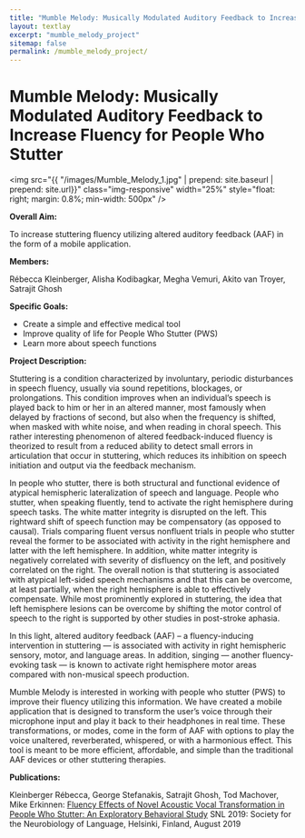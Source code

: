 ```yaml
---
title: "Mumble Melody: Musically Modulated Auditory Feedback to Increase Fluency for People Who Stutter"
layout: textlay
excerpt: "mumble_melody_project"
sitemap: false
permalink: /mumble_melody_project/
---
```


#  Mumble Melody: Musically Modulated Auditory Feedback to Increase Fluency for People Who Stutter

<img src="{{ "/images/Mumble_Melody_1.jpg" | prepend: site.baseurl | prepend: site.url}}" class="img-responsive" width="25%" style="float: right; margin: 0.8%; min-width: 500px" />

**Overall Aim:** 

To increase stuttering fluency utilizing altered auditory feedback (AAF) in the form of a mobile application. 

**Members:** 

Rébecca Kleinberger, Alisha Kodibagkar, Megha Vemuri, Akito van Troyer, Satrajit Ghosh

**Specific Goals:**
- Create a simple and effective medical tool
- Improve quality of life for People Who Stutter (PWS)
-  Learn more about speech functions

**Project Description:**

Stuttering is a condition characterized by involuntary, periodic disturbances in speech fluency, usually via sound repetitions, blockages, or prolongations. This condition improves when an individual’s speech is played back to him or her in an altered manner, most famously when delayed by fractions of second, but also when the frequency is shifted, when masked with white noise, and when reading in choral speech. This rather interesting phenomenon of altered feedback-induced fluency is theorized to result from a reduced ability to detect small errors in articulation that occur in stuttering, which reduces its inhibition on speech initiation and output via the feedback mechanism.

In people who stutter, there is both structural and functional evidence of atypical hemispheric lateralization of speech and language. People who stutter, when speaking fluently, tend to activate the right hemisphere during speech tasks. The white matter integrity is disrupted on the left. This rightward shift of speech function may be compensatory (as opposed to causal). Trials comparing fluent versus nonfluent trials in people who stutter reveal the former to be associated with activity in the right hemisphere and latter with the left hemisphere. In addition, white matter integrity is negatively correlated with severity of disfluency on the left, and positively correlated on the right. The overall notion is that stuttering is associated with atypical left-sided speech mechanisms and that this can be overcome, at least partially, when the right hemisphere is able to effectively compensate.  While most prominently explored in stuttering, the idea that left hemisphere lesions can be overcome by shifting the motor control of speech to the right is supported by other studies in post-stroke aphasia.

In this light, altered auditory feedback (AAF) – a fluency-inducing intervention in stuttering —  is associated with activity in right hemispheric sensory, motor, and language areas. In addition, singing — another fluency-evoking task — is known to activate right hemisphere motor areas compared with non-musical speech production.

Mumble Melody is interested in working with people who stutter (PWS) to improve their fluency utilizing this information. We have created a mobile application that is designed to transform the user’s voice through their microphone input and play it back to their headphones in real time. These transformations, or modes, come in the form of AAF with options to play the voice unaltered, reverberated, whispered, or with a harmonious effect. This tool is meant to be more efficient, affordable, and simple than the traditional AAF devices or other stuttering therapies. 

**Publications:**

Kleinberger Rébecca, George Stefanakis, Satrajit Ghosh, Tod Machover, Mike Erkinnen: [Fluency Effects of Novel Acoustic Vocal Transformation in People Who Stutter: An Exploratory Behavioral Study](https://web.media.mit.edu/~rebklein/downloads/papers/RK/SNLabstract.pdf) SNL 2019: Society for the Neurobiology of Language, Helsinki, Finland, August 2019
